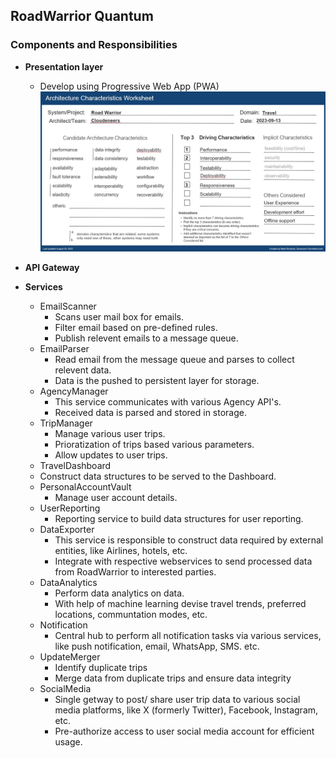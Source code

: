 ## RoadWarrior Quantum


### Components and Responsibilities
* **Presentation layer**
  * Develop using Progressive Web App (PWA)
	![images](../diagrams/Logical-Architecture-Charateristics.jpg)

*  **API Gateway**
	
* **Services**
  * EmailScanner
	* Scans user mail box for emails.
	* Filter email based on pre-defined rules.
	* Publish relevent emails to a message queue.
  * EmailParser
	* Read email from the message queue and parses to collect relevent data.
	* Data is the pushed to persistent layer for storage.
  * AgencyManager
	* This service communicates with various Agency API's.
	* Received data is parsed and stored in storage.
  * TripManager
	* Manage various user trips.
	* Prioratization of trips based various parameters.
	* Allow updates to user trips.
  * TravelDashboard
   * Construct data structures to be served to the Dashboard. 
  * PersonalAccountVault
	* Manage user account details.
  * UserReporting
	* Reporting service to build data structures for user reporting.
  * DataExporter
	* This service is responsible to construct data required by external entities, like Airlines, hotels, etc.
	* Integrate with respective webservices to send processed data from RoadWarrior to interested parties.
  * DataAnalytics
	* Perform data analytics on data.
	* With help of machine learning devise travel trends, preferred locations, communtation modes, etc.
  * Notification
	* Central hub to perform all notification tasks via various services, like push notification, email, WhatsApp, SMS. etc.
  * UpdateMerger
	* Identify duplicate trips
	* Merge data from duplicate trips and ensure data integrity
  * SocialMedia
	* Single getway to post/ share user trip data to various social media platforms, like X (formerly Twitter), Facebook, Instagram, etc.
	* Pre-authorize access to user social media account for efficient usage.
